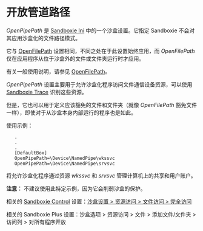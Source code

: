 # 开放管道路径

_OpenPipePath_ 是 [Sandboxie Ini](SandboxieIni.md) 中的一个沙盒设置。它指定 Sandboxie 不会对其应用沙盒化的文件路径模式。

它与 [OpenFilePath](OpenFilePath.md) 设置相同，不同之处在于此设置始终应用，而 _OpenFilePath_ 仅在应用程序从位于沙盒外的文件或文件夹运行时才应用。

有关一般使用说明，请参见 [OpenFilePath](OpenFilePath.md)。

_OpenPipePath_ 设置主要用于允许沙盒化程序访问文件通信设备资源，可以使用 [Sandboxie Trace](SandboxieTrace.md) 识别这些资源。

但是，它也可以用于定义应该豁免的文件和文件夹（就像 _OpenFilePath_ 豁免文件一样），即使对于从沙盒本身内部运行的程序也是如此。

使用示例：
```
   .
   .
   .
   [DefaultBox]
   OpenPipePath=\Device\NamedPipe\wkssvc
   OpenPipePath=\Device\NamedPipe\srvsvc
```

将允许沙盒化程序通过资源 _wkssvc_ 和 _srvsvc_ 管理计算机上的共享和用户账户。

**注意：** 不建议使用此特定示例，因为它会削弱沙盒的保护。

相关的 [Sandboxie Control](SandboxieControl.md) 设置：[沙盒设置 > 资源访问 > 文件访问 > 完全访问](ResourceAccessSettings.md#file-access--full-access)

相关的 Sandboxie Plus 设置：沙盒选项 > 资源访问 > 文件 > 添加文件/文件夹 > 访问列 > 对所有程序开放 